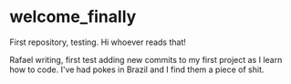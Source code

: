 # welcome_finally
First repository, testing.
Hi whoever reads that!

Rafael writing, first test adding new commits to my first project as I learn how to code.
I've had pokes in Brazil and I find them a piece of shit.
